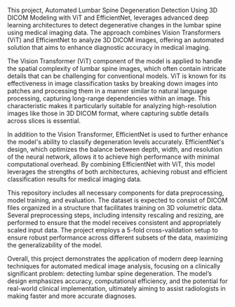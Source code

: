 This project, Automated Lumbar Spine Degeneration Detection Using 3D DICOM Modeling with ViT and EfficientNet, leverages advanced deep learning architectures to detect degenerative changes in the lumbar spine using medical imaging data. The approach combines Vision Transformers (ViT) and EfficientNet to analyze 3D DICOM images, offering an automated solution that aims to enhance diagnostic accuracy in medical imaging.

The Vision Transformer (ViT) component of the model is applied to handle the spatial complexity of lumbar spine images, which often contain intricate details that can be challenging for conventional models. ViT is known for its effectiveness in image classification tasks by breaking down images into patches and processing them in a manner similar to natural language processing, capturing long-range dependencies within an image. This characteristic makes it particularly suitable for analyzing high-resolution images like those in 3D DICOM format, where capturing subtle details across slices is essential.

In addition to the Vision Transformer, EfficientNet is used to further enhance the model's ability to classify degeneration levels accurately. EfficientNet's design, which optimizes the balance between depth, width, and resolution of the neural network, allows it to achieve high performance with minimal computational overhead. By combining EfficientNet with ViT, this model leverages the strengths of both architectures, achieving robust and efficient classification results for medical imaging data.

This repository includes all necessary components for data preprocessing, model training, and evaluation. The dataset is expected to consist of DICOM files organized in a structure that facilitates training on 3D volumetric data. Several preprocessing steps, including intensity rescaling and resizing, are performed to ensure that the model receives consistent and appropriately scaled input data. The project employs a 5-fold cross-validation setup to ensure robust performance across different subsets of the data, maximizing the generalizability of the model.

Overall, this project demonstrates the application of modern deep learning techniques for automated medical image analysis, focusing on a clinically significant problem: detecting lumbar spine degeneration. The model’s design emphasizes accuracy, computational efficiency, and the potential for real-world clinical implementation, ultimately aiming to assist radiologists in making faster and more accurate diagnoses.






